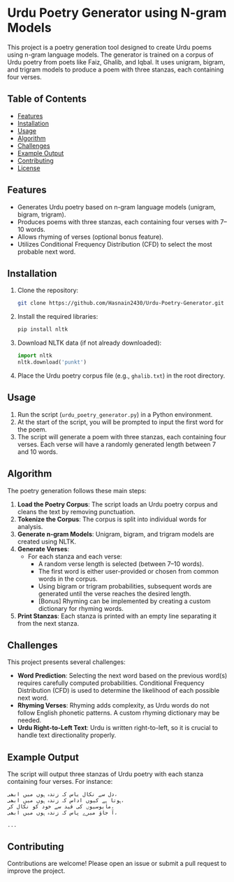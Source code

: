 # Urdu Poetry Generator using N-gram Models

This project is a poetry generation tool designed to create Urdu poems using n-gram language models. The generator is trained on a corpus of Urdu poetry from poets like Faiz, Ghalib, and Iqbal. It uses unigram, bigram, and trigram models to produce a poem with three stanzas, each containing four verses.

## Table of Contents

- [Features](#features)
- [Installation](#installation)
- [Usage](#usage)
- [Algorithm](#algorithm)
- [Challenges](#challenges)
- [Example Output](#example-output)
- [Contributing](#contributing)
- [License](#license)

## Features

- Generates Urdu poetry based on n-gram language models (unigram, bigram, trigram).
- Produces poems with three stanzas, each containing four verses with 7–10 words.
- Allows rhyming of verses (optional bonus feature).
- Utilizes Conditional Frequency Distribution (CFD) to select the most probable next word.

## Installation

1. Clone the repository:
   ```bash
   git clone https://github.com/Hasnain2430/Urdu-Poetry-Generator.git
   ```

2. Install the required libraries:
   ```bash
   pip install nltk
   ```

3. Download NLTK data (if not already downloaded):
   ```python
   import nltk
   nltk.download('punkt')
   ```

4. Place the Urdu poetry corpus file (e.g., `ghalib.txt`) in the root directory.

## Usage

1. Run the script (`urdu_poetry_generator.py`) in a Python environment.
2. At the start of the script, you will be prompted to input the first word for the poem.
3. The script will generate a poem with three stanzas, each containing four verses. Each verse will have a randomly generated length between 7 and 10 words.

## Algorithm

The poetry generation follows these main steps:

1. **Load the Poetry Corpus**: The script loads an Urdu poetry corpus and cleans the text by removing punctuation.
2. **Tokenize the Corpus**: The corpus is split into individual words for analysis.
3. **Generate n-gram Models**: Unigram, bigram, and trigram models are created using NLTK.
4. **Generate Verses**:
   - For each stanza and each verse:
     - A random verse length is selected (between 7–10 words).
     - The first word is either user-provided or chosen from common words in the corpus.
     - Using bigram or trigram probabilities, subsequent words are generated until the verse reaches the desired length.
     - [Bonus] Rhyming can be implemented by creating a custom dictionary for rhyming words.
5. **Print Stanzas**: Each stanza is printed with an empty line separating it from the next stanza.

## Challenges

This project presents several challenges:
- **Word Prediction**: Selecting the next word based on the previous word(s) requires carefully computed probabilities. Conditional Frequency Distribution (CFD) is used to determine the likelihood of each possible next word.
- **Rhyming Verses**: Rhyming adds complexity, as Urdu words do not follow English phonetic patterns. A custom rhyming dictionary may be needed.
- **Urdu Right-to-Left Text**: Urdu is written right-to-left, so it is crucial to handle text directionality properly.

## Example Output

The script will output three stanzas of Urdu poetry with each stanza containing four verses. For instance:

```
دل سے نکال یاس کہ زندہ ہوں میں ابھی،
ہوتا ہے کیوں اداس کہ زندہ ہوں میں ابھی،
مایوسیوں کی قید سے خود کو نکال کر،
آ جاؤ میرے پاس کہ زندہ ہوں میں ابھی،

...

```

## Contributing

Contributions are welcome! Please open an issue or submit a pull request to improve the project.
